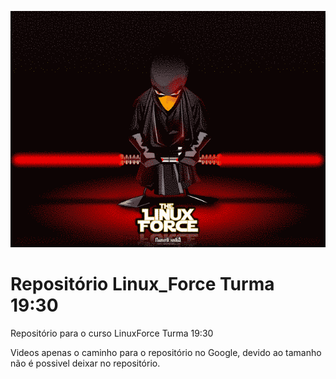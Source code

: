 <div align="center">

![](https://github.com/jeancarloviana/curso_linux_force_git/blob/master/linux_force_capa.png)

</div> 

# Repositório Linux_Force Turma 19:30


Repositório para o curso LinuxForce Turma 19:30

Videos apenas o caminho para o repositório no Google, devido ao tamanho não é possivel deixar no repositório.
